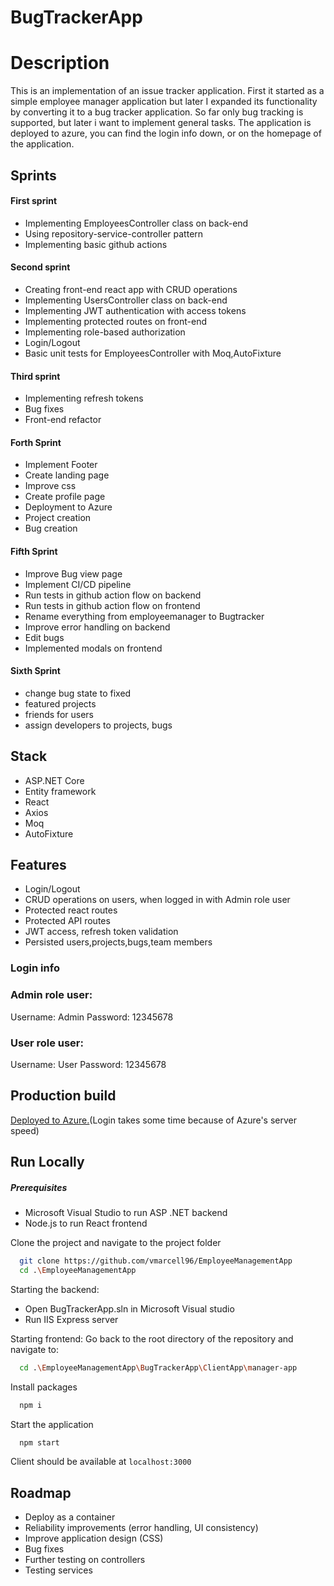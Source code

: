 # BugTrackerApp

# Description

This is an implementation of an issue tracker application. First it started as a simple employee manager application but later I expanded its functionality by converting it to a bug tracker application. So far only bug tracking is supported, but later i want to implement general tasks. The application is deployed to azure, you can find the login info down, or on the homepage of the application.


## Sprints

#### First sprint

- Implementing EmployeesController class on back-end
- Using repository-service-controller pattern
- Implementing basic github actions

#### Second sprint

- Creating front-end react app with CRUD operations
- Implementing UsersController class on back-end
- Implementing JWT authentication with access tokens
- Implementing protected routes on front-end
- Implementing role-based authorization
- Login/Logout
- Basic unit tests for EmployeesController with Moq,AutoFixture

#### Third sprint

- Implementing refresh tokens
- Bug fixes
- Front-end refactor

#### Forth Sprint

- Implement Footer
- Create landing page
- Improve css
- Create profile page
- Deployment to Azure
- Project creation
- Bug creation

#### Fifth Sprint

- Improve Bug view page
- Implement CI/CD pipeline
- Run tests in github action flow on backend
- Run tests in github action flow on frontend
- Rename everything from employeemanager to Bugtracker
- Improve error handling on backend
- Edit bugs
- Implemented modals on frontend

#### Sixth Sprint

- change bug state to fixed
- featured projects
- friends for users
- assign developers to projects, bugs

## Stack
- ASP.NET Core
- Entity framework
- React
- Axios
- Moq
- AutoFixture

## Features
- Login/Logout
- CRUD operations on users, when logged in with Admin role user
- Protected react routes
- Protected API routes
- JWT access, refresh token validation
- Persisted users,projects,bugs,team members

### Login info

### Admin role user:
Username: Admin
Password: 12345678

### User role user:
Username: User
Password: 12345678

## Production build

[Deployed to Azure.](https://witty-moss-016813c03.2.azurestaticapps.net/)(Login takes some time because of Azure's server speed)

## Run Locally
##### Prerequisites

- Microsoft Visual Studio to run ASP .NET backend
- Node.js to run React frontend

Clone the project and navigate to the project folder

```bash
  git clone https://github.com/vmarcell96/EmployeeManagementApp
  cd .\EmployeeManagementApp
```

Starting the backend:

- Open BugTrackerApp.sln in Microsoft Visual studio
- Run IIS Express server


Starting frontend:
Go back to the root directory of the repository and navigate to:

```bash
  cd .\EmployeeManagementApp\BugTrackerApp\ClientApp\manager-app
```

Install packages

```bash
  npm i
```

Start the application 

```bash
  npm start
```
Client should be available at `localhost:3000`



## Roadmap

- Deploy as a container
- Reliability improvements (error handling, UI consistency)
- Improve application design (CSS)
- Bug fixes
- Further testing on controllers
- Testing services

